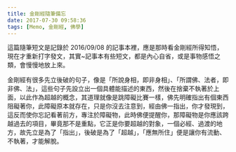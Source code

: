 ```yaml
---
title: 金剛經隨筆備忘
date: 2017-07-30 09:58:36
tags: [Memo, 金剛經, 佛學]
---
```


這篇隨筆短文是記錄於 2016/09/08 的記事本裡，應是那時看金剛經所得知悟，現在才重新打字發文，其實~記事本有些短文，都是內心自省，或是事物感悟之類，會慢慢地放上來。

金剛經有很多先立後破的句子，像是「所說身相，即非身相」、「所謂佛、法者，即非佛、法」，這些句子先設立出一個具體能描述的東西，然後在捨棄不執著於上面，以此作為超越的概念，其道理就像是跳障礙比賽一樣，佛先明確指出有個東西阻礙著你，此障礙原本就存在，只是你沒去注意到，經由佛一指出，你才發現到，這反而使你忘記看著前方，專注於障礙物，此時佛便提醒你，那障礙物是你應該跨越過去的項目，畢竟那不是重點，它正是你要超越的對象，一個必經、過渡的地方，故先立是為了「指出」，後破是為了「超越」，「應無所住」便是讓你有流動、不執著，才能解脫。



